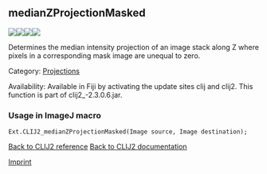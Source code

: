 ## medianZProjectionMasked
<img src="images/mini_empty_logo.png"/><img src="images/mini_clij2_logo.png"/><img src="images/mini_clijx_logo.png"/><img src="images/mini_empty_logo.png"/>

Determines the median intensity projection of an image stack along Z where pixels in a corresponding mask image are unequal to zero.

Category: [Projections](https://clij.github.io/clij2-docs/reference__project)

Availability: Available in Fiji by activating the update sites clij and clij2.
This function is part of clij2_-2.3.0.6.jar.

### Usage in ImageJ macro
```
Ext.CLIJ2_medianZProjectionMasked(Image source, Image destination);
```


[Back to CLIJ2 reference](https://clij.github.io/clij2-docs/reference)
[Back to CLIJ2 documentation](https://clij.github.io/clij2-docs)

[Imprint](https://clij.github.io/imprint)
